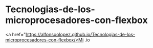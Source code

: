 # Tecnologias-de-los-microprocesadores-con-flexbox

<a href="https://alfonsoolopez.github.io/Tecnologias-de-los-microprocesadores-con-flexbox/>Mi .io</a>
